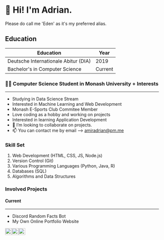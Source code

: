 # 👋 Hi! I'm Adrian.

Please do call me 'Eden' as it's my preferred alias.

## Education
| Education | Year |
| ----------- | ----------- |
| Deutsche Internationale Abitur (DIA) | 2019 |
| Bachelor's in Computer Science | Current |

### 👨‍💻 Computer Science Student in Monash University + Interests
---

- Studying in Data Science Stream
- Interested in Machine Learning and Web Development
- Monash E-Sports Club Commitee Member
- Love coding as a hobby and working on projects
- Interested in learning Application Development
- 💞️ I’m looking to collaborate on projects.
- 📫 You can contact me by email --> amiradrian@pm.me

### Skill Set

1. Web Development (HTML, CSS, JS, Node.js)
2. Version Control (Git)
3. Various Programming Languages (Python, Java, R)
4. Databases (SQL)
5. Algorithms and Data Structures

### Involved Projects

#### Current
---

- Discord Random Facts Bot
- My Own Online Portfolio Website

<a href = "https://www.twitch.tv/edenfrey/" target="_blank"><img alt = "Twitch" width="22px" src = "https://cdn.jsdelivr.net/npm/simple-icons@3.13.0/icons/twitch.js"/></a><a href = "https://www.instagram.com/edenfrey/" target="_blank"><img alt = "Instagram" width="22px" src = "https://cdn.jsdelivr.net/npm/simple-icons@3.13.0/icons/instagram.svg"/></a><a href = "https://www.linkedin.com/in/adrian-amir/" target="_blank"><img alt = "LinkedIn" width="22px" src = "https://cdn.jsdelivr.net/npm/simple-icons@3.13.0/icons/linkedin.svg"/></a>
